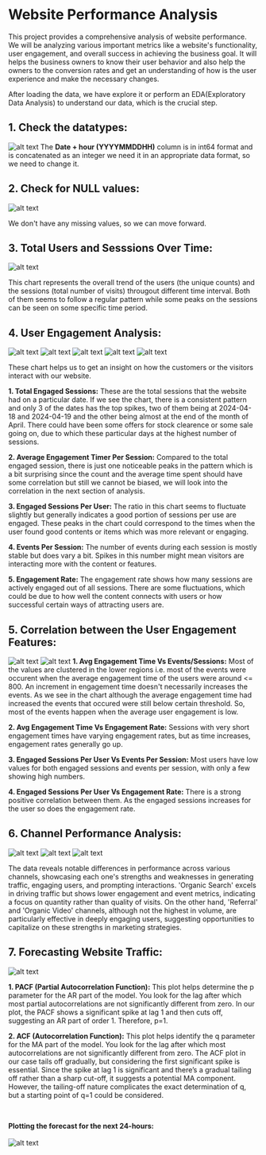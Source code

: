 # Website Performance Analysis
 This project provides a comprehensive analysis of website performance. We will be analyzing various important metrics like a website's functionality, user engagement, and overall success in achieving the business goal. It will helps the business owners to know their user behavior and also help the owners to the conversion rates and get an understanding of how is the user experience and make the necessary changes.

After loading the data, we have explore it or perform an EDA(Exploratory Data Analysis) to understand our data, which is the crucial step.

## 1. Check the datatypes:
![alt text](image.png)
The **Date + hour (YYYYMMDDHH)** column is in int64 format and is concatenated as an integer we need it in an appropriate data format, so we need to change it.

## 2. Check for NULL values:

![alt text](image-1.png)

We don't have any missing values, so we can move forward.


## 3. Total Users and Sesssions Over Time:
![alt text](image-2.png)

This chart represents the overall trend of the users (the unique counts) and the sessions (total number of visits) througout
different time interval. Both of them seems to follow a regular pattern while some peaks on the sessions can be seen 
on some specific time period.


## 4. User Engagement Analysis:
![alt text](image-3.png)
![alt text](image-4.png)
![alt text](image-5.png)
![alt text](image-6.png)
![alt text](image-7.png)

These chart helps us to get an insight on how the customers or the visitors interact with our website.

**1. Total Engaged Sessions:** These are the total sessions that the website had on a particular date. If we see the chart, there is a consistent pattern and only 3 of the dates has the top spikes, two of them being at 2024-04-18 and 2024-04-19 and the other being almost at the end of the month of April. There could have been some offers for stock clearence or some sale going on, due to which these particular days at the highest number of sessions.

**2. Average Engagement Timer Per Session:** Compared to the total engaged session, there is just one noticeable peaks in the pattern which is a bit surprising since the count and the average time spent should have some correlation but still we cannot be biased, we will look into the correlation in the next section of analysis.

**3. Engaged Sessions Per User:** The ratio in this chart seems to fluctuate slightly but generally indicates a good portion of sessions per use are engaged. These peaks in the chart could correspond to the times when the user found good contents or items which was more relevant or engaging.

**4. Events Per Session:** The number of events during each session is mostly stable but does vary a bit. Spikes in this number might mean visitors are interacting more with the content or features.

**5. Engagement Rate:** The engagement rate shows how many sessions are actively engaged out of all sessions. There are some fluctuations, which could be due to how well the content connects with users or how successful certain ways of attracting users are.

## 5. Correlation between the User Engagement Features:
![alt text](image-8.png)
![alt text](image-9.png)
**1. Avg Engagement Time Vs Events/Sessions:** Most of the values are clustered in the lower regions i.e. most of the events were occurent when the average engagement time of the users were around <= 800. An increment in engagement time doesn't necessarily increases the events. As we see in the chart although the average engagement time had increased the events that occured were still below certain threshold. So, most of the events happen when the average user engagement is low.

**2. Avg Engagement Time Vs Engagement Rate:** Sessions with very short engagement times have varying engagement rates, but as time increases, engagement rates generally go up.

**3. Engaged Sessions Per User Vs Events Per Session:** Most users have low values for both engaged sessions and events per session, with only a few showing high numbers.

**4. Engaged Sessions Per User Vs Engagement Rate:** There is a strong positive correlation between them. As the engaged sessions increases for the user so does the engagement rate.


## 6. Channel Performance Analysis:

![alt text](image-10.png)
![alt text](image-11.png)
![alt text](image-12.png)

The data reveals notable differences in performance across various channels, showcasing each one's strengths and weaknesses in generating traffic, engaging users, and prompting interactions. 'Organic Search' excels in driving traffic but shows lower engagement and event metrics, indicating a focus on quantity rather than quality of visits. On the other hand, 'Referral' and 'Organic Video' channels, although not the highest in volume, are particularly effective in deeply engaging users, suggesting opportunities to capitalize on these strengths in marketing strategies.


## 7. Forecasting Website Traffic:
![alt text](image-13.png)

**1. PACF (Partial Autocorrelation Function):** This plot helps determine the p parameter for the AR part of the model. You look for the lag after which most partial autocorrelations are not significantly different from zero. In our plot, the PACF shows a significant spike at lag 1 and then cuts off, suggesting an AR part of order 1. Therefore, p=1.


**2. ACF (Autocorrelation Function):** This plot helps identify the q parameter for the MA part of the model. You look for the lag after which most autocorrelations are not significantly different from zero. The ACF plot in our case tails off gradually, but considering the first significant spike is essential. Since the spike at lag 1 is significant and there’s a gradual tailing off rather than a sharp cut-off, it suggests a potential MA component. However, the tailing-off nature complicates the exact determination of q, but a starting point of q=1 could be considered.

<br>

**Plotting the forecast for the next 24-hours:**<br>
<br> 
![alt text](image-14.png)

